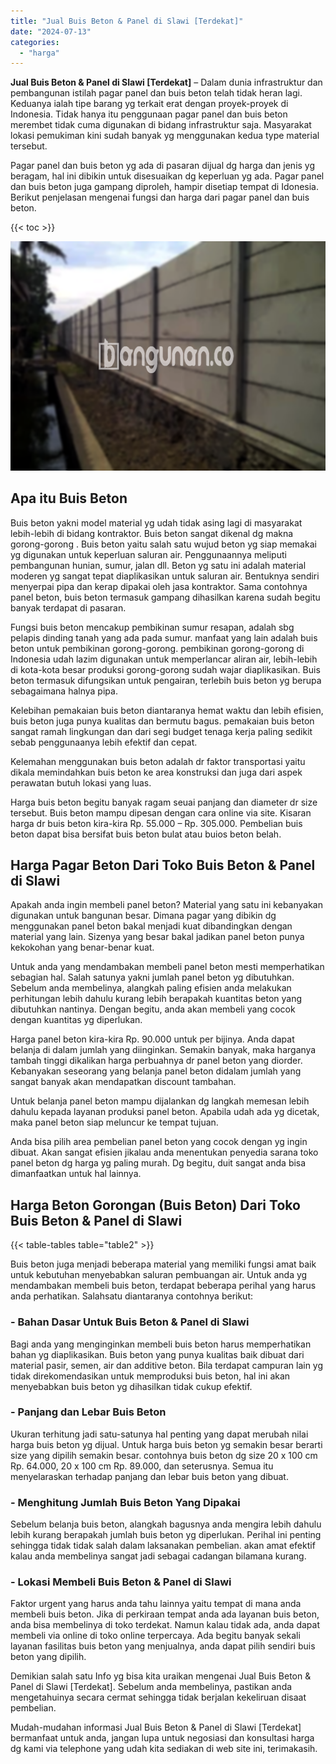 ```yaml
---
title: "Jual Buis Beton & Panel di Slawi [Terdekat]"
date: "2024-07-13"
categories: 
  - "harga"
---
```


**Jual Buis Beton & Panel di Slawi \[Terdekat\]** – Dalam dunia infrastruktur dan pembangunan istilah pagar panel dan buis beton telah tidak heran lagi. Keduanya ialah tipe barang yg terkait erat dengan proyek-proyek di Indonesia. Tidak hanya itu penggunaan pagar panel dan buis beton merembet tidak cuma digunakan di bidang infrastruktur saja. Masyarakat lokasi pemukiman kini sudah banyak yg menggunakan kedua type material tersebut.

Pagar panel dan buis beton yg ada di pasaran dijual dg harga dan jenis yg beragam, hal ini dibikin untuk disesuaikan dg keperluan yg ada. Pagar panel dan buis beton juga gampang diproleh, hampir disetiap tempat di Idonesia. Berikut penjelasan mengenai fungsi dan harga dari pagar panel dan buis beton.

{{< toc >}}

![Jual Buis Beton & Panel di Slawi [Terdekat]](/images/jual-panel-buis-beton-murah-46.png)

## Apa itu Buis Beton

Buis beton yakni model material yg udah tidak asing lagi di masyarakat lebih-lebih di bidang kontraktor. Buis beton sangat dikenal dg makna gorong-gorong . Buis beton yaitu salah satu wujud beton yg siap memakai yg digunakan untuk keperluan saluran air. Penggunaannya meliputi pembangunan hunian, sumur, jalan dll. Beton yg satu ini adalah material moderen yg sangat tepat diaplikasikan untuk saluran air. Bentuknya sendiri menyerpai pipa dan kerap dipakai oleh jasa kontraktor. Sama contohnya panel beton, buis beton termasuk gampang dihasilkan karena sudah begitu banyak terdapat di pasaran.

Fungsi buis beton mencakup pembikinan sumur resapan, adalah sbg pelapis dinding tanah yang ada pada sumur. manfaat yang lain adalah buis beton untuk pembikinan gorong-gorong. pembikinan gorong-gorong di Indonesia udah lazim digunakan untuk memperlancar aliran air, lebih-lebih di kota-kota besar produksi gorong-gorong sudah wajar diaplikasikan. Buis beton termasuk difungsikan untuk pengairan, terlebih buis beton yg berupa sebagaimana halnya pipa.

Kelebihan pemakaian buis beton diantaranya hemat waktu dan lebih efisien, buis beton juga punya kualitas dan bermutu bagus. pemakaian buis beton sangat ramah lingkungan dan dari segi budget tenaga kerja paling sedikit sebab penggunaanya lebih efektif dan cepat.

Kelemahan menggunakan buis beton adalah dr faktor transportasi yaitu dikala memindahkan buis beton ke area konstruksi dan juga dari aspek perawatan butuh lokasi yang luas.

Harga buis beton begitu banyak ragam seuai panjang dan diameter dr size tersebut. Buis beton mampu dipesan dengan cara online via site. Kisaran harga dr buis beton kira-kira Rp. 55.000 – Rp. 305.000. Pembelian buis beton dapat bisa bersifat buis beton bulat atau buios beton belah.

## Harga Pagar Beton Dari Toko Buis Beton & Panel di Slawi

Apakah anda ingin membeli panel beton? Material yang satu ini kebanyakan digunakan untuk bangunan besar. Dimana pagar yang dibikin dg menggunakan panel beton bakal menjadi kuat dibandingkan dengan material yang lain. Sizenya yang besar bakal jadikan panel beton punya kekokohan yang benar-benar kuat.

Untuk anda yang mendambakan membeli panel beton mesti memperhatikan sebagian hal. Salah satunya yakni jumlah panel beton yg dibutuhkan. Sebelum anda membelinya, alangkah paling efisien anda melakukan perhitungan lebih dahulu kurang lebih berapakah kuantitas beton yang dibutuhkan nantinya. Dengan begitu, anda akan membeli yang cocok dengan kuantitas yg diperlukan.

Harga panel beton kira-kira Rp. 90.000 untuk per bijinya. Anda dapat belanja di dalam jumlah yang diinginkan. Semakin banyak, maka harganya tambah tinggi dikalikan harga perbuahnya dr panel beton yang diorder. Kebanyakan seseorang yang belanja panel beton didalam jumlah yang sangat banyak akan mendapatkan discount tambahan.

Untuk belanja panel beton mampu dijalankan dg langkah memesan lebih dahulu kepada layanan produksi panel beton. Apabila udah ada yg dicetak, maka panel beton siap meluncur ke tempat tujuan.

Anda bisa pilih area pembelian panel beton yang cocok dengan yg ingin dibuat. Akan sangat efisien jikalau anda menentukan penyedia sarana toko panel beton dg harga yg paling murah. Dg begitu, duit sangat anda bisa dimanfaatkan untuk hal lainnya.

## Harga Beton Gorongan (Buis Beton) Dari Toko Buis Beton & Panel di Slawi

{{< table-tables table="table2" >}}

Buis beton juga menjadi beberapa material yang memiliki fungsi amat baik untuk kebutuhan menyebabkan saluran pembuangan air. Untuk anda yg mendambakan membeli buis beton, terdapat beberapa perihal yang harus anda perhatikan. Salahsatu diantaranya contohnya berikut:

### \- Bahan Dasar Untuk Buis Beton & Panel di Slawi

Bagi anda yang menginginkan membeli buis beton harus memperhatikan bahan yg diaplikasikan. Buis beton yang punya kualitas baik dibuat dari material pasir, semen, air dan additive beton. Bila terdapat campuran lain yg tidak direkomendasikan untuk memproduksi buis beton, hal ini akan menyebabkan buis beton yg dihasilkan tidak cukup efektif.

### \- Panjang dan Lebar Buis Beton

Ukuran terhitung jadi satu-satunya hal penting yang dapat merubah nilai harga buis beton yg dijual. Untuk harga buis beton yg semakin besar berarti size yang dipilih semakin besar. contohnya buis beton dg size 20 x 100 cm Rp. 64.000, 20 x 100 cm Rp. 89.000, dan seterusnya. Semua itu menyelaraskan terhadap panjang dan lebar buis beton yang dibuat.

### \- Menghitung Jumlah Buis Beton Yang Dipakai

Sebelum belanja buis beton, alangkah bagusnya anda mengira lebih dahulu lebih kurang berapakah jumlah buis beton yg diperlukan. Perihal ini penting sehingga tidak tidak salah dalam laksanakan pembelian. akan amat efektif kalau anda membelinya sangat jadi sebagai cadangan bilamana kurang.

### \- Lokasi Membeli Buis Beton & Panel di Slawi

Faktor urgent yang harus anda tahu lainnya yaitu tempat di mana anda membeli buis beton. Jika di perkiraan tempat anda ada layanan buis beton, anda bisa membelinya di toko terdekat. Namun kalau tidak ada, anda dapat membeli via online di toko online terpercaya. Ada begitu banyak sekali layanan fasilitas buis beton yang menjualnya, anda dapat pilih sendiri buis beton yang dipilih.

Demikian salah satu Info yg bisa kita uraikan mengenai Jual Buis Beton & Panel di Slawi \[Terdekat\]. Sebelum anda membelinya, pastikan anda mengetahuinya secara cermat sehingga tidak berjalan kekeliruan disaat pembelian.

Mudah-mudahan informasi Jual Buis Beton & Panel di Slawi \[Terdekat\] bermanfaat untuk anda, jangan lupa untuk negosiasi dan konsultasi harga dg kami via telephone yang udah kita sediakan di web site ini, terimakasih.
